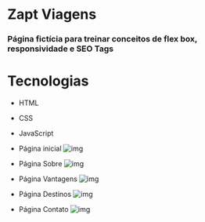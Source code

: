 # Zapt Viagens

### Página fictícia para treinar conceitos de flex box, responsividade e SEO Tags

# Tecnologias
* HTML
* CSS
* JavaScript
  
* Página inicial
![img](https://i.imgur.com/I9QKCZ2.png)

* Página Sobre
![img](https://i.imgur.com/cEtmIcL.png)

* Página Vantagens
![img](https://i.imgur.com/vEIrKQ6.png)

* Página Destinos
![img](https://i.imgur.com/86WGDEL.png)

* Página Contato
![img](https://i.imgur.com/8g8zC4i.png)